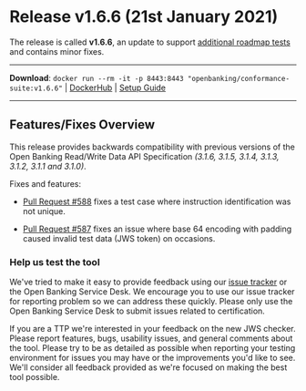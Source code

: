 # Release v1.6.6 (21st January 2021)

The release is called **v1.6.6**, an update to support [additional roadmap tests](https://openbanking.atlassian.net/wiki/spaces/DZ/pages/1564083551/OBIE+Functional+Conformance+Tool+Roadmap)
and contains minor fixes.

---
**Download**:
`docker run --rm -it -p 8443:8443 "openbanking/conformance-suite:v1.6.6"` |
[DockerHub](https://hub.docker.com/r/openbanking/conformance-suite) |
[Setup Guide](https://github.com/OpenBankingUK/conformance-suite/blob/develop/docs/setup-guide.md)

---

## Features/Fixes Overview

This release provides backwards compatibility with previous versions of the
Open Banking Read/Write Data API Specification *(3.1.6, 3.1.5, 3.1.4, 3.1.3,
3.1.2, 3.1.1 and 3.1.0)*.

Fixes and features:

* [Pull Request #588](https://bitbucket.org/openbankingteam/conformance-suite/pull-requests/588/set-new-instruction-identification-on-each)
fixes a test case where instruction identification was not unique.

* [Pull Request #587](https://bitbucket.org/openbankingteam/conformance-suite/pull-requests/587/use-correct-encoding-when-mutating-jws)
fixes an issue where base 64 encoding with padding caused invalid test data
(JWS token) on occasions.

### Help us test the tool

We've tried to make it easy to provide feedback using our [issue tracker](https://bitbucket.org/openbankingteam/conformance-suite/issues?status=new&status=open)
or the Open Banking Service Desk. We encourage you to use our issue tracker for
reporting problem so we can address these quickly. Please only use the
Open Banking Service Desk to submit issues related to certification.

If you are a TTP we're interested in your feedback on the new JWS checker. Please
report features, bugs, usability issues, and general comments about the tool. Please
try to be as detailed as possible when reporting your testing environment for issues
you may have or the improvements you'd like to see. We'll consider all feedback
provided as we're focused on making the best tool possible.
